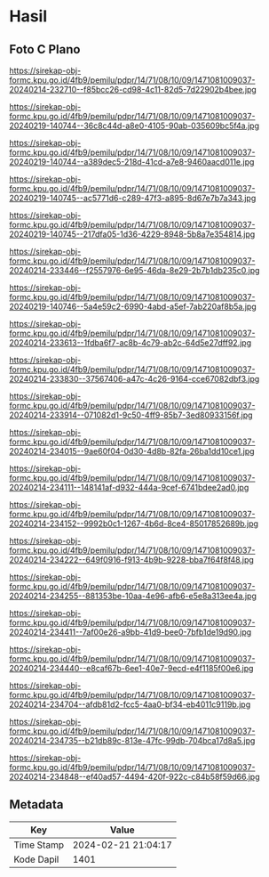 # Hasil

## Foto C Plano

https://sirekap-obj-formc.kpu.go.id/4fb9/pemilu/pdpr/14/71/08/10/09/1471081009037-20240214-232710--f85bcc26-cd98-4c11-82d5-7d22902b4bee.jpg

https://sirekap-obj-formc.kpu.go.id/4fb9/pemilu/pdpr/14/71/08/10/09/1471081009037-20240219-140744--36c8c44d-a8e0-4105-90ab-035609bc5f4a.jpg

https://sirekap-obj-formc.kpu.go.id/4fb9/pemilu/pdpr/14/71/08/10/09/1471081009037-20240219-140744--a389dec5-218d-41cd-a7e8-9460aacd011e.jpg

https://sirekap-obj-formc.kpu.go.id/4fb9/pemilu/pdpr/14/71/08/10/09/1471081009037-20240219-140745--ac5771d6-c289-47f3-a895-8d67e7b7a343.jpg

https://sirekap-obj-formc.kpu.go.id/4fb9/pemilu/pdpr/14/71/08/10/09/1471081009037-20240219-140745--217dfa05-1d36-4229-8948-5b8a7e354814.jpg

https://sirekap-obj-formc.kpu.go.id/4fb9/pemilu/pdpr/14/71/08/10/09/1471081009037-20240214-233446--f2557976-6e95-46da-8e29-2b7b1db235c0.jpg

https://sirekap-obj-formc.kpu.go.id/4fb9/pemilu/pdpr/14/71/08/10/09/1471081009037-20240219-140746--5a4e59c2-6990-4abd-a5ef-7ab220af8b5a.jpg

https://sirekap-obj-formc.kpu.go.id/4fb9/pemilu/pdpr/14/71/08/10/09/1471081009037-20240214-233613--1fdba6f7-ac8b-4c79-ab2c-64d5e27dff92.jpg

https://sirekap-obj-formc.kpu.go.id/4fb9/pemilu/pdpr/14/71/08/10/09/1471081009037-20240214-233830--37567406-a47c-4c26-9164-cce67082dbf3.jpg

https://sirekap-obj-formc.kpu.go.id/4fb9/pemilu/pdpr/14/71/08/10/09/1471081009037-20240214-233914--071082d1-9c50-4ff9-85b7-3ed80933156f.jpg

https://sirekap-obj-formc.kpu.go.id/4fb9/pemilu/pdpr/14/71/08/10/09/1471081009037-20240214-234015--9ae60f04-0d30-4d8b-82fa-26ba1dd10ce1.jpg

https://sirekap-obj-formc.kpu.go.id/4fb9/pemilu/pdpr/14/71/08/10/09/1471081009037-20240214-234111--148141af-d932-444a-9cef-6741bdee2ad0.jpg

https://sirekap-obj-formc.kpu.go.id/4fb9/pemilu/pdpr/14/71/08/10/09/1471081009037-20240214-234152--9992b0c1-1267-4b6d-8ce4-85017852689b.jpg

https://sirekap-obj-formc.kpu.go.id/4fb9/pemilu/pdpr/14/71/08/10/09/1471081009037-20240214-234222--649f0916-f913-4b9b-9228-bba7f64f8f48.jpg

https://sirekap-obj-formc.kpu.go.id/4fb9/pemilu/pdpr/14/71/08/10/09/1471081009037-20240214-234255--881353be-10aa-4e96-afb6-e5e8a313ee4a.jpg

https://sirekap-obj-formc.kpu.go.id/4fb9/pemilu/pdpr/14/71/08/10/09/1471081009037-20240214-234411--7af00e26-a9bb-41d9-bee0-7bfb1de19d90.jpg

https://sirekap-obj-formc.kpu.go.id/4fb9/pemilu/pdpr/14/71/08/10/09/1471081009037-20240214-234440--e8caf67b-6ee1-40e7-9ecd-e4f1185f00e6.jpg

https://sirekap-obj-formc.kpu.go.id/4fb9/pemilu/pdpr/14/71/08/10/09/1471081009037-20240214-234704--afdb81d2-fcc5-4aa0-bf34-eb4011c9119b.jpg

https://sirekap-obj-formc.kpu.go.id/4fb9/pemilu/pdpr/14/71/08/10/09/1471081009037-20240214-234735--b21db89c-813e-47fc-99db-704bca17d8a5.jpg

https://sirekap-obj-formc.kpu.go.id/4fb9/pemilu/pdpr/14/71/08/10/09/1471081009037-20240214-234848--ef40ad57-4494-420f-922c-c84b58f59d66.jpg


## Metadata

| Key        | Value               |
| ---------- | ------------------- |
| Time Stamp | 2024-02-21 21:04:17 |
| Kode Dapil | 1401                |



